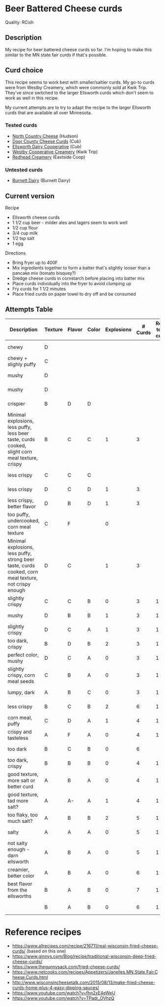 # Beer Battered Cheese curds

Quality: RCish

## Description

My recipe for beer battered cheese curds so far. I'm hoping to make this similar to the MN state fair curds if that's possible.

## Curd choice

This recipe seems to work best with smaller/saltier curds. My go-to curds were from Westby Creamery, which were commonly sold at Kwik Trip.
They've since switched to the larger Ellsworth curds which don't seem to work as well in this recipe.

My current attempts are to try to adapt the recipe to the larger Ellsworth curds that are available all over Minnesota.

### Tested curds

* [North Country Cheese](https://www.northcountrycheese.com/) (Hudson)
* [Door County Cheese Curds](https://www.instacart.com/products/2797258-door-county-cheese-curd-mixed-cheddar-12-oz) (Cub)
* [Ellsworth Dairy Cooperative](https://www.ellsworthcheese.com/products/cheese-curds/) (Cub)
* [Westby Cooperative Creamery](https://www.westbycreamery.com/) (Kwik Trip)
* [Redhead Creamery](https://www.redheadcreamery.com/) (Eastside Coop)

### Untested curds

* [Burnett Dairy](https://www.burnettdairy.com/) (Burnett Dairy)

## Current version

Recipe
* Ellsworth cheese curds
* 1 1/2 cup beer - milder ales and lagers seem to work well
* 1/2 cup flour
* 3/4 cup milk
* 1/2 tsp salt
* 1 egg

Directions
* Bring fryer up to 400F
* Mix ingredients together to form a batter that's slightly looser than a pancake mix (tomato bisquey?)
* Dredge cheese curds in cornstarch before placing into batter mix
* Place curds individually into the fryer to avoid clumping up
* Fry curds for 1 1/2 minutes
* Place fried curds on paper towel to dry off and be consumed

## Attempts Table

| Description | Texture | Flavor | Color | Explosions | # Curds | Room temp curds | Start temp | End temp | Fry time | Brand | Consistency | Flour (cups) | Beer (cups) | Milk (cups) | Salt (tsp) | Egg (whole) | Baking Powder (tsp) | Corn meal (cup) | Corn starch (cup) | Date
| ----------- | ------- | ------ | ----- | ---------- | ------- | --------------- | ---------- | -------- | -------- | ----- | ----------- | ------------ | ----------- | ----------- | ---------- | ----------- | ------------------- | --------------- | ----------------- | ----
| chewy | D | | | | | | | 350 | 2 | Ellsworth | pancake | bread + ap | 0.375 | 0.125 | 1 | 1 | 0 | 0 | 0 | 2019-06-11
| chewy + slighly puffy | C | | | | | | | 380 | 2 | Ellsworth | soupy | 0.5 | yes | yes | 1 | 1 | 0.25 | 0 | 0 | 2019-06-11
| mushy | D | | | | | | | | 2 | Ellsworth | soupy | 0.5 | yes | yes | 1 | 2 | 0.25 | 0 | 0 | 2019-06-11
| mushy | D | | | | | | | | 2 | Ellsworth | bisque | 0.75 | yes | yes | 1 | 2 | 0.25 | 0 | 0 | 2019-06-11
| crispier | B | D | D | | | | | | 2 | Ellsworth | soupy | 0.5 | yes | yes | 1 | 0 | 0 | 0 | 0 | 2019-06-11
| Minimal explosions, less puffy, less beer taste, curds cooked, slight corn meal texture, crispy | B | C | C | 1 | 3 | | | | 1.5 | Ellsworth | bisque | 0.5 | 0.5 | 0 | 0.5 | 1 | 0.5 | 0.25 | 0 | 2019-06-11
| less crispy | C | C | C | | | | | 400 | 1 | Ellsworth | bisque | 0.5 | yes | yes | 1 | 0.5 | 0 | 0 | 0 | 2019-06-11
| less crispy | D | C | D | 1 | 3 | | | 360 | 2 | Ellsworth | bisque | 0.5 | yes | yes | 1 | 0.5 | 0 | 0 | 0.25 | 2019-06-11
| less crispy, better flavor | D | B | D | 1 | 3 | | | 380 | 1 | Ellsworth | bisque | 0.5 | yes | yes | 1 | 0.5 | 0 | 0 | 0.25 | 2019-06-11
| too puffy, undercooked, corn meal texture | C | F | | 0 | | | | | 2 | Ellsworth | dough | 0.5 | 0.125 | 0 | 0.5 | 1 | 0.5 | 0.25 | 0 | 2019-06-11
| Minimal explosions, less puffy, strong beer taste, curds cooked, corn meal texture, not crispy enough | D | C | | 1 | 3 | | | | 2 | Ellsworth | pancake | 0.5 | 0.25 | 0 | 0.5 | 1 | 0.5 | 0.25 | 0 | 2019-06-11
| slightly crispy | C | C | B | 0 | 3 | 1 | | 360 | gold | Ellsworth | bisque | 0.5 | 0.5 | 0.25 | 0.5 | 1 | 0 | 0 | 0 | 2019-06-12
| mushy | D | B | B | 1 | 3 | 1 | | 360 | 3 | North | bisque | 0.5 | 0.5 | 0.25 | 0.5 | 1 | 0 | 0 | 0 | 2019-06-12
| slightly crispy | D | C | A | 1 | 3 | 1 | 400 | 350 | 3 | North | bisque | 0.5 | 0.5 | 0.25 | 0.5 | 1 | 0.5 | 0 | 0 | 2019-06-12
| too dark, crispy | B | D | B | 2 | 3 | 1 | 400 | 350 | 3 | Door | bisque | 0.5 | 0.5 | 0.25 | 0.5 | 1 | 1 | 0 | 0 | 2019-06-12
| perfect color, mushy | D | C | A | 0 | 3 | 1 | 400 | 360 | 2 | North | bisque | 0.5 | 0.5 | 0.25 | 0.5 | 1 | 1 | 0 | 0 | 2019-06-12
| slightly crispy, corn meal seeds | C | B | A | 0 | 3 | 1 | 400 | 365 | 2 | Ellsworth | bisque | 0.5 | 0.5 | 0.25 | 0.5 | 1 | 1 | 0.25 | 0 | 2019-06-12
| lumpy, dark | A | B | C | 0 | 3 | 1 | 390 | | 2 | North | dredge | 0.5 | 0.5 | 0.5 | 0.5 | 0 | 0.5 | 0 | 0 | 2019-06-12
| less crispy | B | C | B | 2 | 6 | 1 | 390 | 360 | 1.5 | North | dredge | 0.5 | 0.5 | 0.5 | 0.5 | 0 | 0.5 | 0 | 0 | 2019-06-12
| corn meal, puffy | C | D | A | 1 | 4 | 1 | 388 | | 2 | North | dredge + batter | 0.5 | 0.5 | 0.25 | 0.5 | 1 | 1 | 0.25 | 0 | 2019-06-12
| crispy and tasteless | A | F | A | 0 | 4 | 1 | 380 | | 2 | North | cake | 0.5 | 0.75 | 0 | 0.5 | 0 | 0.75 | 0 | 0 | 2019-06-12
| too dark | B | C | B | 0 | 6 | | 400 | 350 | 2 | North | bisque | 0.5 | 1 | 0 | 0.5 | 0 | 0.75 | 0 | 0 | 2019-06-12
| too dark, crispy | B | B | B | 0 | 4 | 1 | 400 | 380 | 2 | North | bisque | 0.5 | 1 | 0 | 0.5 | 1 | 0.75 | 0 | 0 | 2019-06-12
| good texture, more salt or better curd | A | B | A | 0 | 4 | 1 | 380 | 338 | 1.5 | North | soupy | 0.5 | 1 | 0 | 0.5 | 1 | 0.75 | 0 | 0 | 2019-06-12
| good texture, tad more salt? | A | A- | A | 1 | 4 | 1 | 390 | | 1.5 | Ellsworth | soupy | 0.5 | 1.5 | 0 | 0.5 | 1 | 0.75 | 0 | 0 | 2019-06-13
| too flaky, too much salt? | A | B | B | 2 | 5 | 1 | 400 | 350 | 1.5 | Ellsworth | soupy | 0.5 | 1.5 | 0 | 1 | 1 | 0.75 | 0 | 0 | 2019-06-13
| salty | A | A | A | 0 | 5 | 1 | 400 | 350 | 1.5 | North | foamy? | 0.75 | 1.5 | 0 | 1 | 1 | 0.75 | 0 | 0 | 2019-06-13
| not salty enough - darn ellsworth | A | B | A | 0 | 5 | 1 | 400 | 350 | 1.5 | Ellsworth | foamy? | 0.75 | 1.5 | 0 | 1 | 1 | 0.75 | 0 | 0 | 2019-06-13
| creamier, better color | A | B | A | 0 | 6 | 1 | 400 | 350 | 1.5 | Ellsworth | foamy? | 1.25 | 1.5 | 0.25 | 1 | 1 | 0.75 | 0 | 0 | 2019-06-13
| best flavor from the ellsworths | B | A | B | 0 | 7 | 1 | 400 | 350 | 1.5 | Ellsworth | foamy? | 0.5 | 1.25 | 0.75 | 0.5 | 1 | 0 | 0 | 0 | 2019-06-13
|  | B | A | B | 0 | 6 | 1 | 400 | 350 | 1.5 | Ellsworth | foamy? | 0.5 | 1.25 | 0.75 | 0.5 | 1 | 0 | 0 | 0 | 2019-06-13

# Reference recipes

* https://www.allrecipes.com/recipe/216711/real-wisconsin-fried-cheese-curds/ (based on this one)
* https://www.ginnys.com/Blog/recipe/traditional-wisconsin-deep-fried-cheese-curds/
* https://www.thegunnysack.com/fried-cheese-curds/
* https://www.netcooks.com/recipes/Appetizers/Janelles.MN.State.Fair.Cheese.Curds.html
* http://www.wisconsincheesetalk.com/2015/08/13/make-fried-cheese-curds-home-plus-4-easy-dipping-sauces/
* https://www.youtube.com/watch?v=fhn2xE4eWeU
* https://www.youtube.com/watch?v=TPadr_OVhzQ

